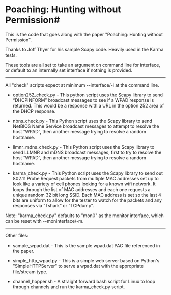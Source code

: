 # Poaching: Hunting without Permission#

 This is the code that goes along with the paper "Poaching: Hunting without
 Permission".

 Thanks to Joff Thyer for his sample Scapy code.  Heavily used in the
 Karma tests.

 These tools are all set to take an argument on command line for interface,
 or default to an internally set interface if nothing is provided.

------------------------------------------------------------------

All "check" scripts expect at minimum --interface/-i at the command line.

- option252_check.py - 
This python script uses the Scapy library to send “DHCPINFORM” broadcast messages to see if a WPAD response is returned.  This would be a response with a URL in the option 252 area of the DHCP response.

- nbns_check.py - 
This Python script uses the Scapy library to send NetBIOS Name Service broadcast messages to attempt to resolve the host “WPAD”, then another message trying to resolve a random hostname.

- llmnr_mdns_check.py - 
This Python script uses the Scapy library to send LLMNR and mDNS broadcast messages, first to try to resolve the host “WPAD”, then another message trying to resolve a random hostname.

- karma_check.py - 
This Python script uses the Scapy library to send out 802.11 Probe Request packets from multiple MAC addresses set up to look like a variety of cell phones looking for a known wifi network.  It loops through the list of MAC addresses and each one requests a unique random 32 bit long SSID.   Each MAC address is set so the last 4 bits are uniform to allow for the tester to watch for the packets and any responses via “Tshark” or “TCPdump”.

Note: "karma_check.py" defaults to "mon0" as the monitor interface, which can be reset with --moninterface/-m.

------------------------------------------------------------------

Other files:

- sample_wpad.dat -
This is the sample wpad.dat PAC file referenced in the paper.  

- simple_http_wpad.py -
This is a simple web server based on Python's "SimpleHTTPServer" to serve a wpad.dat with the appropriate file/stream type.

- channel_hopper.sh -
A straight forward bash script for Linux to loop through channels and run the karma_check.py script.
